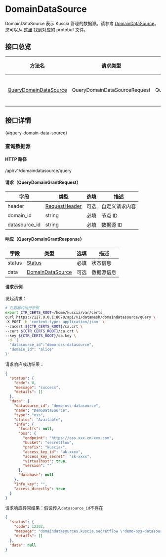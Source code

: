 # DomainDataSource

DomainDataSource 表示 Kuscia 管理的数据源。请参考 [DomainDataSource](../concepts/domaindatasource_cn.md)。
您可以从 [这里](https://github.com/secretflow/kuscia/tree/main/proto/api/v1alpha1/kusciaapi/domaindatasource.proto) 找到对应的 protobuf 文件。

## 接口总览

| 方法名                                              | 请求类型                        | 响应类型                         | 描述 |
|--------------------------------------------------|-----------------------------|------------------------------|----------|
| [QueryDomainDataSource](#query-domain-data-source) | QueryDomainDataSourceRequest | QueryDomainDataSourceResponse      | 查询数据 |

## 接口详情

{#query-domain-data-source}

### 查询数据源

#### HTTP 路径

/api/v1/domaindatasource/query

#### 请求（QueryDomainGrantRequest）

| 字段     | 类型                                                            | 选填 | 描述      |
|--------|---------------------------------------------------------------|-----|--------------|
| header                | [RequestHeader](summary_cn.md#requestheader)   | 可选 | 自定义请求内容 |
| domain_id             | string                                         | 必填 | 节点 ID   |
| datasource_id    | string                                         | 必填 | 数据源 ID |

#### 响应（QueryDomainGrantResponse）

| 字段     | 类型                                | 选填 | 描述   |
|--------|--------------------------------------|----|------|
| status | [Status](summary_cn.md#status)               | 必填 | 状态信息 |
| data   | [DomainDataSource](#domain-data-source-entity) |  可选  |   数据源信息    |

#### 请求示例

发起请求：

```sh
# 在容器内执行示例
export CTR_CERTS_ROOT=/home/kuscia/var/certs
curl https://127.0.0.1:8070/api/v1/datamesh/domaindatasource/query \
-X POST -H 'content-type: application/json' \
--cacert ${CTR_CERTS_ROOT}/ca.crt \
--cert ${CTR_CERTS_ROOT}/ca.crt \
--key ${CTR_CERTS_ROOT}/ca.key \
 -d '{
  "datasource_id":"demo-oss-datasource",
  "domain_id": "alice"
}'
```

请求响应成功结果：

```json
{
  "status": {
    "code": 0,
    "message": "success",
    "details": []
  },
  "data": {
    "datasource_id": "demo-oss-datasource",
    "name": "DemoDataSource",
    "type": "oss",
    "status": "Available",
    "info": {
      "localfs": null,
      "oss": {
        "endpoint": "https://oss.xxx.cn-xxx.com",
        "bucket": "secretflow",
        "prefix": "kuscia/",
        "access_key_id": "ak-xxxx",
        "access_key_secret": "sk-xxxx",
        "virtualhost": true,
        "version": ""
      },
      "database": null
    },
    "info_key": "",
    "access_directly": true
  }
}
```

请求响应异常结果：假设传入`datasource_id`不存在

```json
{
  "status": {
    "code": 12302,
    "message": "domaindatasources.kuscia.secretflow \"demo-oss-datasource\" not found",
    "details": []
  },
  "data": null
}
```
